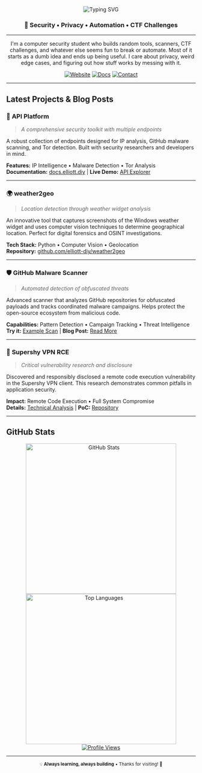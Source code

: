 
<div align="center">
  <img src="https://readme-typing-svg.herokuapp.com?font=Fira+Code&weight=600&size=28&pause=1000&color=70A5FD&center=true&vCenter=true&width=800&lines=Hi%2C+I'm+Elliott+%F0%9F%91%8B;Computer+Security+Student+%F0%9F%94%92;Tool+Builder+%26+Security+Researcher+%F0%9F%9B%A0%EF%B8%8F" alt="Typing SVG" />
</div>

<div align="center">
  <h3>🎯 Security • Privacy • Automation • CTF Challenges</h3>
</div>

---

<div align="center">

I'm a computer security student who builds random tools, scanners, CTF challenges, and whatever else seems fun to break or automate. Most of it starts as a dumb idea and ends up being useful. I care about privacy, weird edge cases, and figuring out how stuff works by messing with it.

</div>

<div align="center">
  <a href="https://elliott.diy"><img src="https://img.shields.io/badge/🌐-Website-70A5FD?style=for-the-badge&logoColor=white" alt="Website"></a>
  <a href="https://docs.elliott.diy"><img src="https://img.shields.io/badge/📚-Documentation-70A5FD?style=for-the-badge&logoColor=white" alt="Docs"></a>
  <a href="mailto:hey@elliott.diy"><img src="https://img.shields.io/badge/📧-Contact-70A5FD?style=for-the-badge&logoColor=white" alt="Contact"></a>
</div>

---

## Latest Projects & Blog Posts

<div align="left">

### 🔧 **API Platform**
> *A comprehensive security toolkit with multiple endpoints*

A robust collection of endpoints designed for IP analysis, GitHub malware scanning, and Tor detection. Built with security researchers and developers in mind.

**Features:** IP Intelligence • Malware Detection • Tor Analysis  
**Documentation:** [docs.elliott.diy](https://docs.elliott.diy) | **Live Demo:** [API Explorer](https://api.elliott.diy)

---

### 🌍 **weather2geo**
> *Location detection through weather widget analysis*

An innovative tool that captures screenshots of the Windows weather widget and uses computer vision techniques to determine geographical location. Perfect for digital forensics and OSINT investigations.

**Tech Stack:** Python • Computer Vision • Geolocation  
**Repository:** [github.com/elliott-diy/weather2geo](https://github.com/elliott-diy/weather2geo)

---

### 🛡️ **GitHub Malware Scanner**
> *Automated detection of obfuscated threats*

Advanced scanner that analyzes GitHub repositories for obfuscated payloads and tracks coordinated malware campaigns. Helps protect the open-source ecosystem from malicious code.

**Capabilities:** Pattern Detection • Campaign Tracking • Threat Intelligence  
**Try it:** [Example Scan](https://api.elliott.diy/v1/malware/github?repo=grobarqxd6996/Discord-Boost-Tool) | **Blog Post:** [Read More](https://elliott.diy/blog/malware-scanner)

---

### 🚨 **Supershy VPN RCE** 
> *Critical vulnerability research and disclosure*

Discovered and responsibly disclosed a remote code execution vulnerability in the Supershy VPN client. This research demonstrates common pitfalls in application security.

**Impact:** Remote Code Execution • Full System Compromise  
**Details:** [Technical Analysis](https://elliott.diy/blog/supershy) | **PoC:** [Repository](https://github.com/elliott-diy/supershy-rce)

</div>

---

## GitHub Stats

<div align="center">
  <picture>
    <source media="(max-width: 600px)" srcset="https://github-readme-stats.vercel.app/api?username=elliott-diy&show_icons=true&theme=tokyonight&hide_border=true&bg_color=0d1117&card_width=300">
    <img src="https://github-readme-stats.vercel.app/api?username=elliott-diy&show_icons=true&theme=tokyonight&hide_border=true&bg_color=0d1117" alt="GitHub Stats" width="400" />
  </picture>
  <picture>
    <source media="(max-width: 600px)" srcset="https://github-readme-stats.vercel.app/api/top-langs/?username=elliott-diy&layout=compact&theme=tokyonight&hide_border=true&bg_color=0d1117&card_width=300">
    <img src="https://github-readme-stats.vercel.app/api/top-langs/?username=elliott-diy&layout=compact&theme=tokyonight&hide_border=true&bg_color=0d1117" alt="Top Languages" width="400" />
  </picture>
</div>

<div align="center">
  <a href="https://u8views.com/github/elliott-diy">
    <img src="https://u8views.com/api/v1/github/profiles/63378937/views/day-week-month-total-count.svg" alt="Profile Views" loading="lazy" />
  </a>
</div>

---

<div align="center">
  <sub>💡 <strong>Always learning, always building</strong> • Thanks for visiting! 🚀</sub>
</div>

